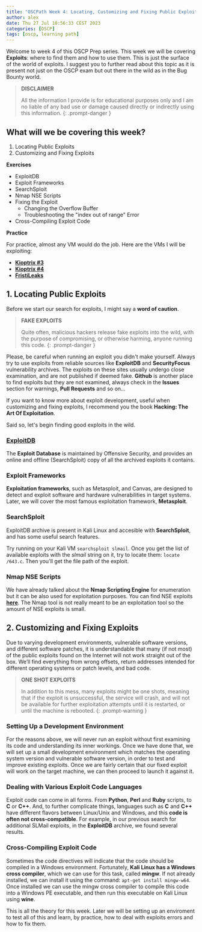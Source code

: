 ```yaml
---
title: "OSCPath Week 4: Locating, Customizing and Fixing Public Exploits"
author: alex
date: Thu 27 Jul 10:56:33 CEST 2023
categories: [OSCP]
tags: [oscp, learning path]
---
```


Welcome to week 4 of this OSCP Prep series. This week we will be covering **Exploits**: where to find them and how to use them. This is just the surface of the world of exploits. I suggest you to further read about this topic as it is present not just on the OSCP exam but out there in the wild as in the Bug Bounty world.

> **DISCLAIMER** 
>
> All the information I provide is for educational purposes only and I am no liable of any bad use or damage caused directly or indirectly using this information.
{: .prompt-danger }

## What will we be covering this week?

1. Locating Public Exploits
2. Customizing and Fixing Exploits

**Exercises**

- ExploitDB
- Exploit Frameworks
- SearchSploit
- Nmap NSE Scripts
- Fixing the Exploit
    - Changing the Overflow Buffer
    - Troubleshooting the "index out of range" Error
- Cross-Compiling Exploit Code

**Practice**

For practice, almost any VM would do the job. Here are the VMs I will be exploiting:

- **[Kioptrix #3](/posts/kioptrix-3-walkthrough/)** 
- **[Kioptrix #4](/posts/kioptrix-4-walkthrough/)**
- **[FristiLeaks](/posts/fristileaks-walkthrough/)**

## 1. Locating Public Exploits

Before we start our search for exploits, I might say a **word of caution**. 

> **FAKE EXPLOITS** 
>
> Quite often, malicious hackers release fake exploits into the wild, with the purpose of compromising, or otherwise harming, anyone running this code.
{: .prompt-danger }

Please, be careful when running an exploit you didn't make yourself. Always try to use exploits from reliable sources like **ExploitDB** and **SecurityFocus** vulnerability archives. The exploits on these sites usually undergo close examination, and are not published if deemed fake. **Github** is another place to find exploits but they are not examined, always check in the **Issues** section for warnings, **Pull Requests** and so on...

If you want to know more about exploit development, useful when customizing and fixing exploits, I recommend you the book **Hacking: The Art Of Exploitation**.

Said so, let's begin finding good exploits in the wild.

### [ExploitDB](https://www.exploit-db.com/)

The **Exploit Database** is maintained by Offensive Security, and provides an online and offline (SearchSploit) copy of all the archived exploits it contains. 

### Exploit Frameworks

**Exploitation frameworks**, such as Metasploit, and Canvas, are designed to detect and exploit software and hardware vulnerabilities in target systems. Later, we will cover the most famous exploitation framework, **Metasploit**. 

### SearchSploit

ExploitDB archive is present in Kali Linux and accesible with **SearchSploit**, and has some useful search features. 

Try running on your Kali VM `searchsploit slmail`. Once you get the list of available exploits with the *slmail* string on it, try to locate them: `locate /643.c`. Then you'll get the file path of the exploit.

### Nmap NSE Scripts

We have already talked about the **Nmap Scripting Engine** for enumeration but it can be also used for exploitation purposes. You can find NSE exploits **[here](https://nmap.org/nsedoc/categories/exploit.html)**. The Nmap tool is not really meant to be an exploitation tool so the amount of NSE exploits is small. 

## 2. Customizing and Fixing Exploits

Due to varying development environments, vulnerable software versions, and different software patches, it is understandable that many (if not most) of the public exploits found on the Internet will not work straight out of the box. We’ll find everything from wrong offsets, return addresses intended for different operating systems or patch levels, and bad code.

> **ONE SHOT EXPLOITS** 
>
> In addition to this mess, many exploits might be one shots, meaning that if the exploit is unsuccessful, the service will crash, and will not be available for further exploitation attempts until it is restarted, or until the machine is rebooted.
{: .prompt-warning }

### Setting Up a Development Environment

For the reasons above, we will never run an exploit without first examining its code and understanding its inner workings. Once we have done that, we will set up a small development environment which matches the operating system version and vulnerable software version, in order to test and improve existing exploits. Once we are fairly certain that our fixed exploit will work on the target machine, we can then proceed to launch it against it.

### Dealing with Various Exploit Code Languages

Exploit code can come in all forms. From **Python**, **Perl** and **Ruby** scripts, to **C** or **C++**. And, to further complicate things, languages such as **C** and **C++** have different flavors between Linux/Unix and Windows, and this **code is often not cross-compatible**. For example, in our previous search for additional SLMail exploits, in the **ExploitDB** archive, we found several results.

### Cross-Compiling Exploit Code

Sometimes the code directives will indicate that the code should be compiled in a Windows environment. Fortunately, **Kali Linux has a Windows cross compiler**, which we can use for this task, called **mingw**. If not already installed, we can install it using the command: `apt-get install mingw-w64`. Once installed we can use the mingw cross compiler to compile this code into a Windows PE executable, and then run this executable on Kali Linux using **wine**.

This is all the theory for this week. Later we will be setting up an enviroment to test all of this and learn, by practice, how to deal with exploits errors and how to fix them.
